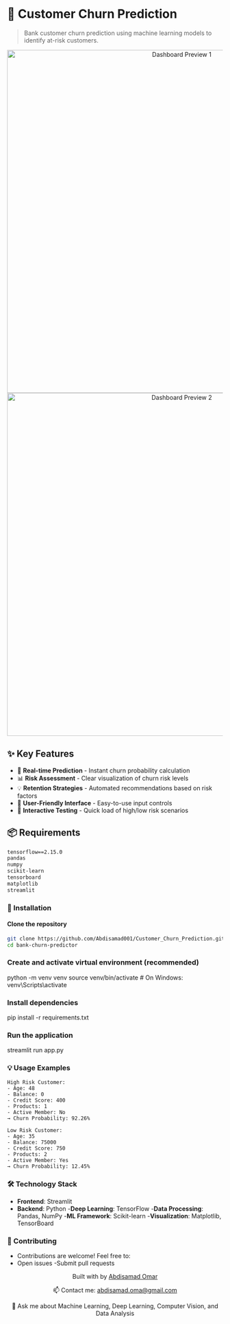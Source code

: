 # 🏦 Customer Churn Prediction

> Bank customer churn prediction using machine learning models to identify at-risk customers.

<div align="center">
  <img src="./assets/Dashboard Preview 1.png" alt="Dashboard Preview 1" width="800"/>
  <br/>
  <img src="./assets/Dashboard Preview 2.png" alt="Dashboard Preview 2" width="800"/>
</div>

## ✨ Key Features

- 🎯 **Real-time Prediction** - Instant churn probability calculation
- 📊 **Risk Assessment** - Clear visualization of churn risk levels 
- 💡 **Retention Strategies** - Automated recommendations based on risk factors
- 📱 **User-Friendly Interface** - Easy-to-use input controls
- 🔄 **Interactive Testing** - Quick load of high/low risk scenarios

## 📦 Requirements

```txt
tensorflow==2.15.0
pandas
numpy
scikit-learn
tensorboard
matplotlib
streamlit
```
### 🚀 Installation
#### Clone the repository
```bash
git clone https://github.com/Abdisamad001/Customer_Churn_Prediction.git
cd bank-churn-predictor
```

### Create and activate virtual environment (recommended)
python -m venv venv
source venv/bin/activate  # On Windows: venv\Scripts\activate

### Install dependencies

pip install -r requirements.txt

### Run the application
streamlit run app.py

### 💡 Usage Examples
```text
High Risk Customer:
- Age: 48
- Balance: 0
- Credit Score: 400
- Products: 1
- Active Member: No
→ Churn Probability: 92.26%

Low Risk Customer:
- Age: 35
- Balance: 75000
- Credit Score: 750
- Products: 2
- Active Member: Yes
→ Churn Probability: 12.45%
```

### 🛠️ Technology Stack
- **Frontend**: Streamlit
- **Backend**: Python
-**Deep Learning**: TensorFlow
-**Data Processing**: Pandas, NumPy
-**ML Framework**: Scikit-learn
-**Visualization**: Matplotlib, TensorBoard


### 🤝 Contributing
- Contributions are welcome! Feel free to:
- Open issues
-Submit pull requests



<div align="center">
<p>Built with by <a href="https://github.com/Abdisamad001">Abdisamad Omar</a></p>
<p>📫 Contact me: <a href="mailto:abdisamad.oma@gmail.com">abdisamad.oma@gmail.com</a></p>
<p>💬 Ask me about Machine Learning, Deep Learning, Computer Vision, and Data Analysis</p>
</div>
